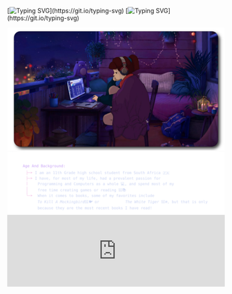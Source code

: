 [![Typing SVG](https://readme-typing-svg.herokuapp.com?font=Caskaydia+Cove+Mono&size=30&pause=1000&color=CBA6F7&center=true&width=435&lines=%E2%9C%A7%CB%96%C2%B0.ItsAllPeachy%E2%9C%A7%CB%96%C2%B0.)](https://git.io/typing-svg)
[![Typing SVG](https://readme-typing-svg.herokuapp.com?font=Caskaydia+Cove+Mono&size=15&duration=5000&pause=1000&color=CBA6F7&center=true&width=435&lines=%E2%9C%A7%CB%96%C2%B0.Jordynn%E2%9C%A7%CB%96%C2%B0.)](https://git.io/typing-svg)

<img src="source/image1.png">

<img src="source/about-me.svg">

<iframe width="100%" height="166" scrolling="no" frameborder="no" src="https://w.soundcloud.com/player/?url=https%3A//api.soundcloud.com/tracks/12533488&color=%23ff5500&inverse=false&auto_play=false&show_user=true"></iframe>


